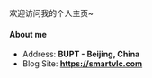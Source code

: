 
欢迎访问我的个人主页~

#### About me

- Address: **BUPT - Beijing, China**
- Blog Site: **<https://smartvlc.com>**